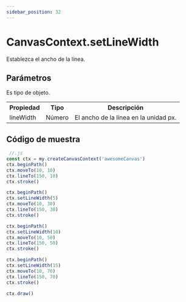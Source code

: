 ```yaml
---
sidebar_position: 32
---
```


# CanvasContext.setLineWidth

Establezca el ancho de la línea.

## Parámetros

Es tipo de objeto.

<table>
    <tr>
        <th>Propiedad</th>
        <th>Tipo</th>
        <th>Descripción</th>
    </tr>
    <tr>
        <td>lineWidth</td>
        <td>Número</td>
        <td>El ancho de la línea en la unidad px.</td>
     </tr>
</table>


## Código de muestra

```js
 //.js
const ctx = my.createCanvasContext('awesomeCanvas')
ctx.beginPath()
ctx.moveTo(10, 10)
ctx.lineTo(150, 10)
ctx.stroke()

ctx.beginPath()
ctx.setLineWidth(5)
ctx.moveTo(10, 30)
ctx.lineTo(150, 30)
ctx.stroke()

ctx.beginPath()
ctx.setLineWidth(10)
ctx.moveTo(10, 50)
ctx.lineTo(150, 50)
ctx.stroke()

ctx.beginPath()
ctx.setLineWidth(15)
ctx.moveTo(10, 70)
ctx.lineTo(150, 70)
ctx.stroke()

ctx.draw()
```

